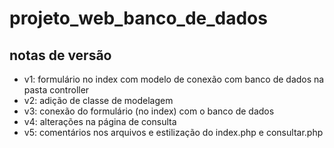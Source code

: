 # projeto_web_banco_de_dados

## notas de versão
- v1: formulário no index com modelo de conexão com banco de dados na pasta controller
- v2: adição de classe de modelagem
- v3: conexão do formulário (no index) com o banco de dados
- v4: alterações na página de consulta
- v5: comentários nos arquivos e estilização do index.php e consultar.php